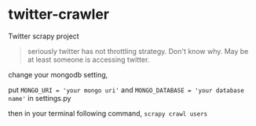# twitter-crawler
Twitter scrapy project

> seriously twitter has not throttling strategy. Don't know why. May be at least someone is accessing twitter. 

change your mongodb setting,

put `MONGO_URI = 'your mongo uri'` and `MONGO_DATABASE = 'your database name'` 
in settings.py

then in your terminal following command,
``
scrapy crawl users
``
